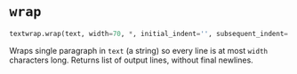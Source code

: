 # `wrap`

```python
textwrap.wrap(text, width=70, *, initial_indent='', subsequent_indent='', ...
```

Wraps single paragraph in `text` (a string) so every line is at most `width` characters long. Returns list of output lines, without final newlines.
